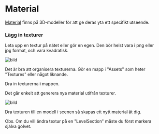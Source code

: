 # Material

[Material](https://docs.unity3d.com/Manual/Materials.html) finns på 3D-modeller för att ge deras yta ett specifikt utseende.

### Lägg in texturer

Leta upp en textur på nätet eller gör en egen. Den bör helst vara i png eller jpg format, och vara kvadratisk.

![bild](https://user-images.githubusercontent.com/70745846/154799995-4d8ee149-ccee-4df7-8fb6-2f20f48a9f74.png)

Det är bra att organisera texturerna. Gör en mapp i "Assets" som heter "Textures" eller något liknande.

Dra in texturerna i mappen.

Det går enkelt att generera nya material utifrån texturer.

![bild](https://user-images.githubusercontent.com/70745846/154800104-fd370bfd-14f5-40b5-a23e-2ee8545807fe.png)

Dra texturen till en modell i scenen så skapas ett nytt material åt dig.

Obs. Om du vill ändra textur på en "LevelSection" måste du först markera själva golvet.
